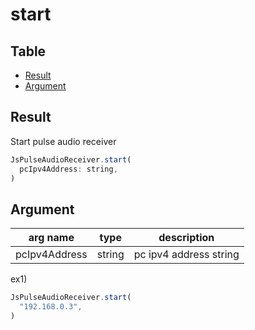 # start


Table
-----------------

* [Result](#result)
* [Argument](#argument)


## Result

Start pulse audio receiver


```js.js
JsPulseAudioReceiver.start(
  pcIpv4Address: string,
)
```

## Argument

| arg name | type | description |
| -------- | -------- | -------- |
| pcIpv4Address | string | pc ipv4 address string |


ex1) 

```js.js
JsPulseAudioReceiver.start(
  "192.168.0.3",
)

```



